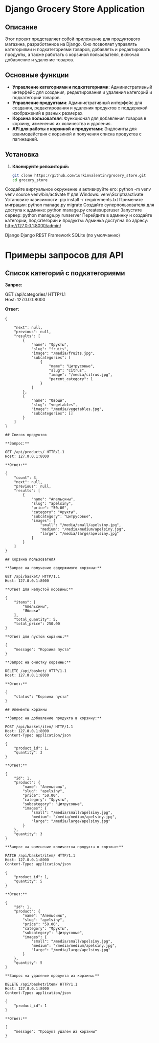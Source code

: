 # Django Grocery Store Application

## Описание

Этот проект представляет собой приложение для продуктового магазина, разработанное на Django. Оно позволяет управлять категориями и подкатегориями товаров, добавлять и редактировать продукты, а также работать с корзиной пользователя, включая добавление и удаление товаров.

## Основные функции

- **Управление категориями и подкатегориями**: Административный интерфейс для создания, редактирования и удаления категорий и подкатегорий товаров.
- **Управление продуктами**: Административный интерфейс для создания, редактирования и удаления продуктов с поддержкой изображений в разных размерах.
- **Корзина пользователя**: Функционал для добавления товаров в корзину, изменения их количества и удаления.
- **API для работы с корзиной и продуктами**: Эндпоинты для взаимодействия с корзиной и получения списка продуктов с пагинацией.

## Установка

1. **Клонируйте репозиторий:**

   ```bash
   git clone https://github.com/iurkinvalentin/grocery_store.git
   cd grocery_store

Создайте виртуальное окружение и активируйте его:
python -m venv venv
source venv/bin/activate  # для Windows: venv\Scripts\activate
Установите зависимости:
pip install -r requirements.txt
Примените миграции:
python manage.py migrate
Создайте суперпользователя для доступа к админке:
python manage.py createsuperuser
Запустите сервер:
python manage.py runserver
Перейдите в админку и создайте категории, подкатегории и продукты:
Админка доступна по адресу: http://127.0.0.1:8000/admin/

Django
Django REST Framework
SQLite (по умолчанию)

# Примеры запросов для API

## Список категорий с подкатегориями

**Запрос:**

GET /api/categories/ HTTP/1.1  
Host: 127.0.0.1:8000

**Ответ:**

{
```"count": 2,
    "next": null,
    "previous": null,
    "results": [
        {
            "name": "Фрукты",
            "slug": "fruits",
            "image": "/media/fruits.jpg",
            "subcategories": [
                {
                    "name": "Цитрусовые",
                    "slug": "citrus",
                    "image": "/media/citrus.jpg",
                    "parent_category": 1
                }
            ]
        },
        {
            "name": "Овощи",
            "slug": "vegetables",
            "image": "/media/vegetables.jpg",
            "subcategories": []
        }
    ]
}

## Список продуктов

**Запрос:**

GET /api/products/ HTTP/1.1  
Host: 127.0.0.1:8000

**Ответ:**

{
    "count": 3,
    "next": null,
    "previous": null,
    "results": [
        {
            "name": "Апельсины",
            "slug": "apelsiny",
            "price": "50.00",
            "category": "Фрукты",
            "subcategory": "Цитрусовые",
            "images": {
                "small": "/media/small/apelsiny.jpg",
                "medium": "/media/medium/apelsiny.jpg",
                "large": "/media/large/apelsiny.jpg"
            }
        }
    ]
}

## Корзина пользователя

**Запрос на получение содержимого корзины:**

GET /api/basket/ HTTP/1.1  
Host: 127.0.0.1:8000

**Ответ для непустой корзины:**

{
    "items": [
        "Апельсины",
        "Яблоки"
    ],
    "total_quantity": 5,
    "total_price": 250.00
}

**Ответ для пустой корзины:**

{
    "message": "Корзина пуста"
}

**Запрос на очистку корзины:**

DELETE /api/basket/ HTTP/1.1  
Host: 127.0.0.1:8000

**Ответ:**

{
    "status": "Корзина пуста"
}

## Элементы корзины

**Запрос на добавление продукта в корзину:**

POST /api/basket/item/ HTTP/1.1  
Host: 127.0.0.1:8000  
Content-Type: application/json

{
    "product_id": 1,
    "quantity": 3
}

**Ответ:**

{
    "id": 1,
    "product": {
        "name": "Апельсины",
        "slug": "apelsiny",
        "price": "50.00",
        "category": "Фрукты",
        "subcategory": "Цитрусовые",
        "images": {
            "small": "/media/small/apelsiny.jpg",
            "medium": "/media/medium/apelsiny.jpg",
            "large": "/media/large/apelsiny.jpg"
        }
    },
    "quantity": 3
}

**Запрос на изменение количества продукта в корзине:**

PATCH /api/basket/item/ HTTP/1.1  
Host: 127.0.0.1:8000  
Content-Type: application/json

{
    "product_id": 1,
    "quantity": 5
}

**Ответ:**

{
    "id": 1,
    "product": {
        "name": "Апельсины",
        "slug": "apelsiny",
        "price": "50.00",
        "category": "Фрукты",
        "subcategory": "Цитрусовые",
        "images": {
            "small": "/media/small/apelsiny.jpg",
            "medium": "/media/medium/apelsiny.jpg",
            "large": "/media/large/apelsiny.jpg"
        }
    },
    "quantity": 5
}

**Запрос на удаление продукта из корзины:**

DELETE /api/basket/item/ HTTP/1.1  
Host: 127.0.0.1:8000  
Content-Type: application/json

{
    "product_id": 1
}

**Ответ:**

{
    "message": "Продукт удален из корзины"
}

